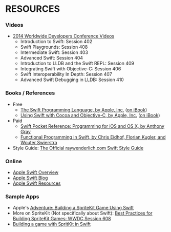 # RESOURCES

### Videos
- [2014 Worldwide Developers Conference Videos](https://developer.apple.com/videos/wwdc/2014/)
  - Introduction to Swift: Session 402
  - Swift Playgrounds: Session 408
  - Intermediate Swift: Session 403
  - Advanced Swift: Session 404
  - Introduction to LLDB and the Swift REPL: Session 409
  - Integrating Swift with Objective-C: Session 406
  - Swift Interoperability In Depth: Session 407
  - Advanced Swift Debugging in LLDB: Session 410

### Books / References
- Free
  - [The Swift Programming Language, by Apple, Inc.](https://developer.apple.com/library/ios/documentation/Swift/Conceptual/Swift_Programming_Language/index.html#//apple_ref/doc/uid/TP40014097-CH3-XID_0) ([on iBook](https://itunes.apple.com/us/book/swift-programming-language/id881256329?mt=11))
  - [Using Swift with Cocoa and Objective-C, by Apple, Inc.](https://developer.apple.com/library/ios/documentation/Swift/Conceptual/BuildingCocoaApps/index.html#//apple_ref/doc/uid/TP40014216-CH2-XID_0) ([on iBook](https://itunes.apple.com/us/book/using-swift-cocoa-objective/id888894773?mt=11))
- Paid
  - [Swift Pocket Reference: Programming for iOS and OS X, by Anthony Gray](http://shop.oreilly.com/product/0636920035640.do)
  - [Functional Programming in Swift, by Chris Eidhof, Florian Kugler, and Wouter Swierstra](http://www.objc.io/books/)
- Style Guide: [The Official raywenderlich.com Swift Style Guide](https://github.com/raywenderlich/swift-style-guide)

### Online
- [Apple Swift Overview](https://developer.apple.com/swift/)
- [Apple Swift Blog](https://developer.apple.com/swift/blog/)
- [Apple Swift Resources](https://developer.apple.com/swift/resources/)

### Sample Apps
- Apple's [Adventure: Building a SpriteKit Game Using Swift](https://developer.apple.com/library/ios/samplecode/Adventure-Swift/Introduction/Intro.html)
- More on SpriteKit (Not specifically about Swift): [Best Practices for Building SpriteKit Games: WWDC Session 608](http://devstreaming.apple.com/videos/wwdc/2014/608xx0tzmkcqkrn/608/608_hd_best_practices_for_building_spritekit_games.mov?dl=1)
- [Building a game with SpritKit in Swift](https://github.com/mudphone/SpaceRun)

